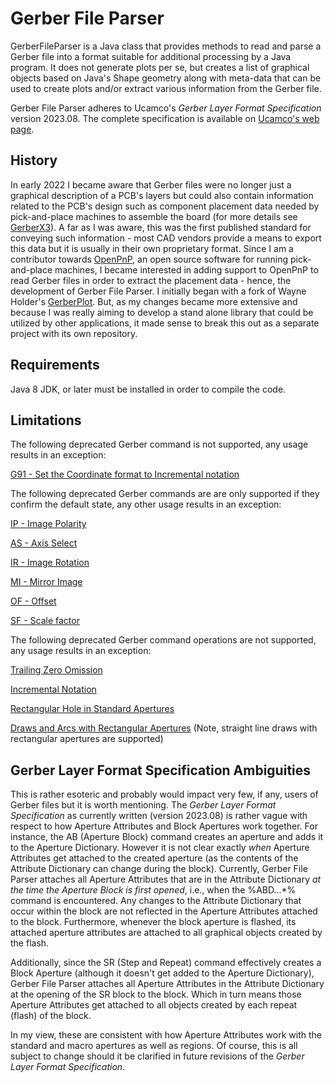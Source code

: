 # Gerber File Parser
GerberFileParser is a Java class that provides methods to read and parse a Gerber file into a format suitable for additional processing by a Java program. It does not generate plots per se, but creates a list of graphical objects based on Java's Shape geometry along with meta-data that can be used to create plots and/or extract various information from the Gerber file.

Gerber File Parser adheres to Ucamco's *Gerber Layer Format Specification* version 2023.08. The complete specification is available on [Ucamco's web page](https://www.ucamco.com/en/gerber).
 
## History
In early 2022 I became aware that Gerber files were no longer just a graphical description of a PCB's layers but could also contain information related to the PCB's design such as component placement data needed by pick-and-place machines to assemble the board (for more details see [GerberX3](https://www.ucamco.com/en/gerber/gerber-x3)). A far as I was aware, this was the first published standard for conveying such information - most CAD vendors provide a means to export this data but it is usually in their own proprietary format. Since I am a contributor towards [OpenPnP](https://github.com/openpnp/openpnp), an open source software for running pick-and-place machines, I became interested in adding support to OpenPnP to read Gerber files in order to extract the placement data - hence, the development of Gerber File Parser. I initially began with a fork of Wayne Holder's [GerberPlot](https://github.com/wholder/GerberPlot). But, as my changes became more extensive and because I was really aiming to develop a stand alone library that could be utilized by other applications, it made sense to break this out as a separate project with its own repository.
 
## Requirements
Java 8 JDK, or later must be installed in order to compile the code.

## Limitations
The following deprecated Gerber command is not supported, any usage results in an exception:

[G91 - Set the Coordinate format to Incremental notation](https://www.ucamco.com/files/downloads/file_en/456/gerber-layer-format-specification-revision-2022-02_en.pdf?ac97011bf6bce9aaf0b1aac43d84b05f#page=173)


The following deprecated Gerber commands are are only supported if they confirm the default state, any other usage results in an exception:

[IP - Image Polarity](https://www.ucamco.com/files/downloads/file_en/456/gerber-layer-format-specification-revision-2022-02_en.pdf?ac97011bf6bce9aaf0b1aac43d84b05f#page=177)

[AS - Axis Select](https://www.ucamco.com/files/downloads/file_en/456/gerber-layer-format-specification-revision-2022-02_en.pdf?ac97011bf6bce9aaf0b1aac43d84b05f#page=175)

[IR - Image Rotation](https://www.ucamco.com/files/downloads/file_en/456/gerber-layer-format-specification-revision-2022-02_en.pdf?ac97011bf6bce9aaf0b1aac43d84b05f#page=178)

[MI - Mirror Image](https://www.ucamco.com/files/downloads/file_en/456/gerber-layer-format-specification-revision-2022-02_en.pdf?ac97011bf6bce9aaf0b1aac43d84b05f#page=180)

[OF - Offset](https://www.ucamco.com/files/downloads/file_en/456/gerber-layer-format-specification-revision-2022-02_en.pdf?ac97011bf6bce9aaf0b1aac43d84b05f#page=181)

[SF - Scale factor](https://www.ucamco.com/files/downloads/file_en/456/gerber-layer-format-specification-revision-2022-02_en.pdf?ac97011bf6bce9aaf0b1aac43d84b05f#page=182)


The following deprecated Gerber command operations are not supported, any usage results in an exception:

[Trailing Zero Omission](https://www.ucamco.com/files/downloads/file_en/456/gerber-layer-format-specification-revision-2022-02_en.pdf?ac97011bf6bce9aaf0b1aac43d84b05f#page=187)

[Incremental Notation](https://www.ucamco.com/files/downloads/file_en/456/gerber-layer-format-specification-revision-2022-02_en.pdf?ac97011bf6bce9aaf0b1aac43d84b05f#page=187)

[Rectangular Hole in Standard Apertures](https://www.ucamco.com/files/downloads/file_en/456/gerber-layer-format-specification-revision-2022-02_en.pdf?ac97011bf6bce9aaf0b1aac43d84b05f#page=188)

[Draws and Arcs with Rectangular Apertures](https://www.ucamco.com/files/downloads/file_en/456/gerber-layer-format-specification-revision-2022-02_en.pdf?ac97011bf6bce9aaf0b1aac43d84b05f#page=189) (Note, straight line draws with rectangular apertures are supported)

## Gerber Layer Format Specification Ambiguities
This is rather esoteric and probably would impact very few, if any, users of Gerber files but it is worth mentioning. The *Gerber Layer Format Specification* as currently written (version 2023.08) is rather vague with respect to how Aperture Attributes and Block Apertures work together. For instance, the AB (Aperture Block) command creates an aperture and adds it to the Aperture Dictionary. However it is not clear exactly *when* Aperture Attributes get attached to the created aperture (as the contents of the Attribute Dictionary can change during the block). Currently, Gerber File Parser attaches all Aperture Attributes that are in the Attribute Dictionary *at the time the Aperture Block is first opened*, i.e., when the %ABD...*% command is encountered. Any changes to the Attribute Dictionary that occur within the block are not reflected in the Aperture Attributes attached to the block. Furthermore, whenever the block aperture is flashed, its attached aperture attributes are attached to all graphical objects created by the flash. 

Additionally, since the SR (Step and Repeat) command effectively creates a Block Aperture (although it doesn't get added to the Aperture Dictionary), Gerber File Parser attaches all Aperture Attributes in the Attribute Dictionary at the opening of the SR block to the block. Which in turn means those Aperture Attributes get attached to all objects created by each repeat (flash) of the block.

In my view, these are consistent with how Aperture Attributes work with the standard and macro apertures as well as regions. Of course, this is all subject to change should it be clarified in future revisions of the *Gerber Layer Format Specification*.
